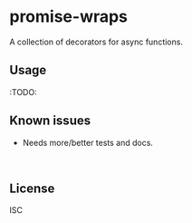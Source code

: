 ﻿
<!--#echo json="package.json" key="name" underline="=" -->
promise-wraps
=============
<!--/#echo -->

<!--#echo json="package.json" key="description" -->
A collection of decorators for async functions.
<!--/#echo -->


Usage
-----

:TODO:



<!--#toc stop="scan" -->



Known issues
------------

* Needs more/better tests and docs.




&nbsp;


License
-------
<!--#echo json="package.json" key=".license" -->
ISC
<!--/#echo -->
